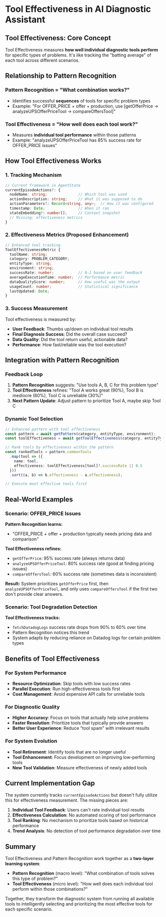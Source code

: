 # Tool Effectiveness in AI Diagnostic Assistant

## Tool Effectiveness: Core Concept

Tool Effectiveness measures **how well individual diagnostic tools perform** for specific types of problems. It's like tracking the "batting average" of each tool across different scenarios.

## Relationship to Pattern Recognition

### Pattern Recognition = "What combination works?"
- Identifies successful **sequences** of tools for specific problem types
- Example: "For OFFER_PRICE + offer + production, use [getOfferPrice → analyzeUPSOfferPriceTool → compareOffersTool]"

### Tool Effectiveness = "How well does each tool work?"
- Measures **individual tool performance** within those patterns
- Example: "analyzeUPSOfferPriceTool has 85% success rate for OFFER_PRICE issues"

## How Tool Effectiveness Works

### 1. Tracking Mechanism
```typescript
// Current framework in AgentState
currentEpisodeActions?: {
  nodeName: string;              // Which tool was used
  actionDescription: string;     // What it was supposed to do
  actionParameters?: Record<string, any>;  // How it was configured
  timestamp: Date;               // When it ran
  stateEmbedding?: number[];     // Context snapshot
  // Missing: effectiveness metrics
}
```

### 2. Effectiveness Metrics (Proposed Enhancement)
```typescript
// Enhanced tool tracking
ToolEffectivenessMetric {
  toolName: string;
  category: PROBLEM_CATEGORY;
  entityType: string;
  environment: string;
  successRate: number;           // 0-1 based on user feedback
  averageExecutionTime: number;  // Performance metric
  dataQualityScore: number;      // How useful was the output
  usageCount: number;            // Statistical significance
  lastUpdated: Date;
}
```

### 3. Success Measurement
Tool effectiveness is measured by:
- **User Feedback**: Thumbs up/down on individual tool results
- **Final Diagnosis Success**: Did the overall case succeed?
- **Data Quality**: Did the tool return useful, actionable data?
- **Performance**: How fast/reliable was the tool execution?

## Integration with Pattern Recognition

### Feedback Loop
1. **Pattern Recognition** suggests: "Use tools A, B, C for this problem type"
2. **Tool Effectiveness** refines: "Tool A works great (90%), Tool B is mediocre (60%), Tool C is unreliable (30%)"
3. **Next Pattern Update**: Adjust pattern to prioritize Tool A, maybe skip Tool C

### Dynamic Tool Selection
```typescript
// Enhanced pattern with tool effectiveness
const pattern = await getPattern(category, entityType, environment);
const toolEffectiveness = await getToolEffectiveness(category, entityType, environment);

// Rank tools by effectiveness within the pattern
const rankedTools = pattern.commonTools
  .map(tool => ({
    name: tool,
    effectiveness: toolEffectiveness[tool]?.successRate || 0.5
  }))
  .sort((a, b) => b.effectiveness - a.effectiveness);

// Execute most effective tools first
```

## Real-World Examples

### Scenario: OFFER_PRICE Issues
**Pattern Recognition learns:**
- "OFFER_PRICE + offer + production typically needs pricing data and comparison"

**Tool Effectiveness refines:**
- `getOfferPrice`: 95% success rate (always returns data)
- `analyzeUPSOfferPriceTool`: 80% success rate (good at finding pricing issues)
- `compareOffersTool`: 60% success rate (sometimes data is inconsistent)

**Result:** System prioritizes `getOfferPrice` first, then `analyzeUPSOfferPriceTool`, and only uses `compareOffersTool` if the first two don't provide clear answers.

### Scenario: Tool Degradation Detection
**Tool Effectiveness tracks:**
- `fetchDatadogLogs` success rate drops from 90% to 60% over time
- Pattern Recognition notices this trend
- System adapts by reducing reliance on Datadog logs for certain problem types

## Benefits of Tool Effectiveness

### For System Performance
- **Resource Optimization**: Skip tools with low success rates
- **Parallel Execution**: Run high-effectiveness tools first
- **Cost Management**: Avoid expensive API calls for unreliable tools

### For Diagnostic Quality
- **Higher Accuracy**: Focus on tools that actually help solve problems
- **Faster Resolution**: Prioritize tools that typically provide answers
- **Better User Experience**: Reduce "tool spam" with irrelevant results

### For System Evolution
- **Tool Retirement**: Identify tools that are no longer useful
- **Tool Enhancement**: Focus development on improving low-performing tools
- **New Tool Validation**: Measure effectiveness of newly added tools

## Current Implementation Gap

The system currently tracks `currentEpisodeActions` but doesn't fully utilize this for effectiveness measurement. The missing pieces are:

1. **Individual Tool Feedback**: Users can't rate individual tool results
2. **Effectiveness Calculation**: No automated scoring of tool performance
3. **Tool Ranking**: No mechanism to prioritize tools based on historical performance
4. **Trend Analysis**: No detection of tool performance degradation over time

## Summary

Tool Effectiveness and Pattern Recognition work together as a **two-layer learning system**:

- **Pattern Recognition** (macro level): "What combination of tools solves this type of problem?"
- **Tool Effectiveness** (micro level): "How well does each individual tool perform within those combinations?"

Together, they transform the diagnostic system from running all available tools to intelligently selecting and prioritizing the most effective tools for each specific scenario.